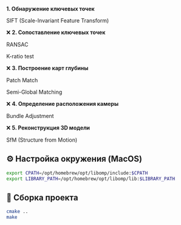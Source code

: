 **1. Обнаружение ключевых точек**

SIFT (Scale-Invariant Feature Transform)

❌ **2. Сопоставление ключевых точек**

RANSAC

K-ratio test

❌ **3. Построение карт глубины**

Patch Match

Semi-Global Matching

❌ **4. Определение расположения камеры**

Bundle Adjustment

❌ **5. Реконструкция 3D модели**

SfM (Structure from Motion)

## ⚙️ Настройка окружения (MacOS)

```bash
export CPATH=/opt/homebrew/opt/libomp/include:$CPATH
export LIBRARY_PATH=/opt/homebrew/opt/libomp/lib:$LIBRARY_PATH
```

## 🚀 Сборка проекта
```bash
cmake ..
make
```
